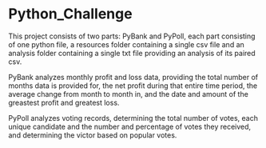 # Python_Challenge

This project consists of two parts: PyBank and PyPoll, each part consisting of one python file, a resources folder containing a single csv file and an analysis folder containing a single txt file providing an analysis of its paired csv.

PyBank analyzes monthly profit and loss data, providing the total number of months data is provided for, the net profit during that entire time period, the average change from month to month in, and the date and amount of the greastest profit and greatest loss.

PyPoll analyzes voting records, determining the total number of votes, each unique candidate and the number and percentage of votes they received, and determining the victor based on popular votes.